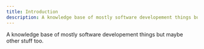 ```yaml
---
title: Introduction
description: A knowledge base of mostly software developement things but maybe other stuff too.
---
```


A knowledge base of mostly software developement things but maybe other stuff too.
